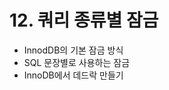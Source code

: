 # 12. 쿼리 종류별 잠금
* InnodDB의 기본 잠금 방식
* SQL 문장별로 사용하는 잠금
* InnoDB에서 데드락 만들기


<!--stackedit_data:
eyJoaXN0b3J5IjpbLTIwMTE0NjM5NjhdfQ==
-->